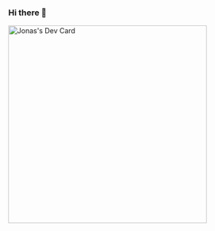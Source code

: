 ### Hi there 👋

<a href="https://app.daily.dev/jonasperegrino"><img src="https://api.daily.dev/devcards/567d3bd6e7ec498091c16f295e044b10.png?r=63k" width="400" alt="Jonas's Dev Card"/></a>

<!--
**Jonasperegrino/jonasperegrino** is a ✨ _special_ ✨ repository because its `README.md` (this file) appears on your GitHub profile.

Here are some ideas to get you started:

- 🔭 I’m currently working on ...
- 🌱 I’m currently learning ...
- 👯 I’m looking to collaborate on ...
- 🤔 I’m looking for help with ...
- 💬 Ask me about ...
- 📫 How to reach me: ...
- 😄 Pronouns: ...
- ⚡ Fun fact: ...
-->
